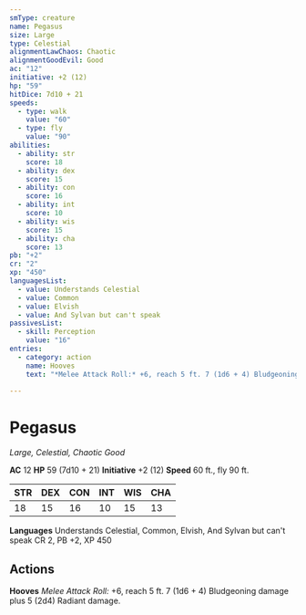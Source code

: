 ```yaml
---
smType: creature
name: Pegasus
size: Large
type: Celestial
alignmentLawChaos: Chaotic
alignmentGoodEvil: Good
ac: "12"
initiative: +2 (12)
hp: "59"
hitDice: 7d10 + 21
speeds:
  - type: walk
    value: "60"
  - type: fly
    value: "90"
abilities:
  - ability: str
    score: 18
  - ability: dex
    score: 15
  - ability: con
    score: 16
  - ability: int
    score: 10
  - ability: wis
    score: 15
  - ability: cha
    score: 13
pb: "+2"
cr: "2"
xp: "450"
languagesList:
  - value: Understands Celestial
  - value: Common
  - value: Elvish
  - value: And Sylvan but can't speak
passivesList:
  - skill: Perception
    value: "16"
entries:
  - category: action
    name: Hooves
    text: "*Melee Attack Roll:* +6, reach 5 ft. 7 (1d6 + 4) Bludgeoning damage plus 5 (2d4) Radiant damage."

---
```


# Pegasus
*Large, Celestial, Chaotic Good*

**AC** 12
**HP** 59 (7d10 + 21)
**Initiative** +2 (12)
**Speed** 60 ft., fly 90 ft.

| STR | DEX | CON | INT | WIS | CHA |
| --- | --- | --- | --- | --- | --- |
| 18 | 15 | 16 | 10 | 15 | 13 |

**Languages** Understands Celestial, Common, Elvish, And Sylvan but can't speak
CR 2, PB +2, XP 450

## Actions

**Hooves**
*Melee Attack Roll:* +6, reach 5 ft. 7 (1d6 + 4) Bludgeoning damage plus 5 (2d4) Radiant damage.
